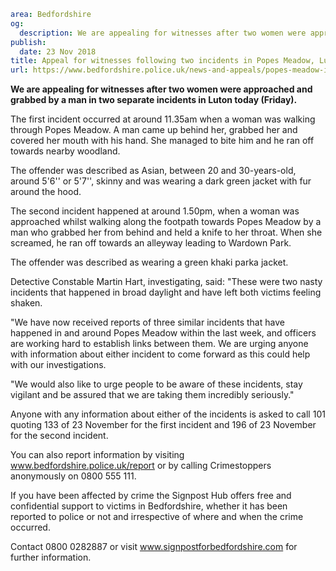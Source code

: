 ```yaml
area: Bedfordshire
og:
  description: We are appealing for witnesses after two women were approached and grabbed by a man.
publish:
  date: 23 Nov 2018
title: Appeal for witnesses following two incidents in Popes Meadow, Luton
url: https://www.bedfordshire.police.uk/news-and-appeals/popes-meadow-incidents-nov18
```

**We are appealing for witnesses after two women were approached and grabbed by a man in two separate incidents in Luton today (Friday).**

The first incident occurred at around 11.35am when a woman was walking through Popes Meadow. A man came up behind her, grabbed her and covered her mouth with his hand. She managed to bite him and he ran off towards nearby woodland.

The offender was described as Asian, between 20 and 30-years-old, around 5'6'' or 5'7'', skinny and was wearing a dark green jacket with fur around the hood.

The second incident happened at around 1.50pm, when a woman was approached whilst walking along the footpath towards Popes Meadow by a man who grabbed her from behind and held a knife to her throat. When she screamed, he ran off towards an alleyway leading to Wardown Park.

The offender was described as wearing a green khaki parka jacket.

Detective Constable Martin Hart, investigating, said: "These were two nasty incidents that happened in broad daylight and have left both victims feeling shaken.

"We have now received reports of three similar incidents that have happened in and around Popes Meadow within the last week, and officers are working hard to establish links between them. We are urging anyone with information about either incident to come forward as this could help with our investigations.

"We would also like to urge people to be aware of these incidents, stay vigilant and be assured that we are taking them incredibly seriously."

Anyone with any information about either of the incidents is asked to call 101 quoting 133 of 23 November for the first incident and 196 of 23 November for the second incident.

You can also report information by visiting www.bedfordshire.police.uk/report or by calling Crimestoppers anonymously on 0800 555 111.

If you have been affected by crime the Signpost Hub offers free and confidential support to victims in Bedfordshire, whether it has been reported to police or not and irrespective of where and when the crime occurred.

Contact 0800 0282887 or visit www.signpostforbedfordshire.com for further information.
